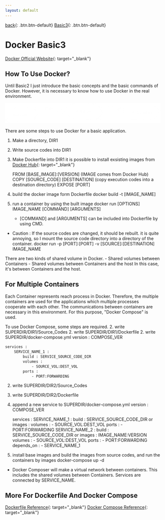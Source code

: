 ```yaml
---
layout: default
---
```

[back](./docker1){: .btn.btn-default} [Basic3](./docker2){: .btn.btn-default}

# Docker Basic3

[Docker Official Website](https://www.docker.com/){: target="_blank"}

## How To Use Docker?
Until Basic2 I just introduce the basic concepts and the basic commands of Docker. However, it is necessary to know how to use Docker in the real environment. 

![Docker Usage](dockerUsing.png)

There are some steps to use Docker for a basic application. 
1. Make a directory, DIR1
1. Write source codes into DIR1
1. Make Dockerfile into DIR1
	it is possible to install exsisting images from [Docker Hub](hub.docker.com){: target="_blank"}

	FROM [BASE_IMAGE]:[VERSION] (IMAGE comes from Docker Hub)
	COPY [SOURCE_CODE] [DESTINATION] (copy execution codes into a destination directory)
	EXPOSE [PORT] 

1. build the docker image form Dockerfile
	docker build -t [IMAGE_NAME]

1. run a container by using the built image
    docker run [OPTIONS] IMAGE_NAME [COMMAND] [ARGUMENTS]
    * [COMMAND] and [ARGUMENTS] can be included into Dockerfile by using CMD.

* Caution : If the source codes are changed, it should be rebuilt. it is quite annoying, so I mount the source code directory into a directory of the container.
	docker run -p [PORT]:[PORT] -v [SOURCE]:[DESTINATION] IMAGE_NAME

There are two kinds of shared volume in Docker. 
	- Shared volumes between Containers
	- Shared volumes between Containers and the host
In this case, it's between Containers and the host.

## For Multiple Containers
Each Container represents reach process in Docker. Therefore, the multiple containers are used for the applications which multiple processes cooperate with each other. The communications between containers are necessary in this environment. For this purpose, "Docker Compose" is used.

To use Docker Compose, some steps are required.
2. write SUPERDIR/DIR1/Source_Codes
2. write SUPERDIR/DIR1/Dockerfile
2. write SUPERDIR/docker-compose.yml
	version : COMPOSE_VER

	services : 
		SERVICE_NAME_1 :
			build : SERVICE_SOURCE_CODE_DIR
			volumes :
				- SOURCE_VOL:DEST_VOL
			ports :
				- PORT:FORWARDING
2. write SUPERDIR/DIR2/Source_Codes
2. write SUPERDIR/DIR2/Dockerfile
2. append a new service to SUPERDIR/docker-compose.yml
	version : COMPOSE_VER

	services : 
		SERVICE_NAME_1 :
			build : SERVICE_SOURCE_CODE_DIR or images : 
			volumes :
				- SOURCE_VOL:DEST_VOL
			ports :
				- PORT:FORWARDING
		SERVICE_NAME_2 :
			build : SERVICE_SOURCE_CODE_DIR or images : IMAGE_NAME:VERSION
			volumes :
				- SOURCE_VOL:DEST_VOL
			ports :
				- PORT:FORWARDING
			depends_on :
				- SERVICE_NAME_1
2. install base images and build the images from source codes, and run the containers by images
	docker-compose up -d


* Docker Composer will make a virtual network between containers. This includes the shared volumes between Containers. Services are connected by SERVICE_NAME.

## More For Dockerfile And Docker Compose
[Dockerfile Reference](https://docs.docker.com/engine/reference/builder/){: target="_blank"}
[Docker Compose Reference](https://docs.docker.com/compose/compose-file/){: target="_blank"}

